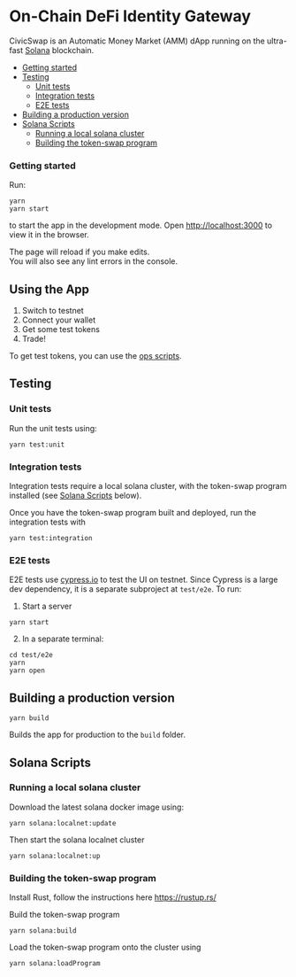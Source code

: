 # On-Chain DeFi Identity Gateway

CivicSwap is an Automatic Money Market (AMM) dApp running on the ultra-fast [Solana](https://solana.com/)
blockchain.

- [Getting started](#getting-started)
- [Testing](#testing)
  * [Unit tests](#unit-tests)
  * [Integration tests](#integration-tests)
  * [E2E tests](#e2e-tests)
- [Building a production version](#building-a-production-version)
- [Solana Scripts](#solana-scripts)
  * [Running a local solana cluster](#running-a-local-solana-cluster)
  * [Building the token-swap program](#building-the-token-swap-program)

### Getting started

Run:

    yarn
    yarn start

to start the app in the development mode.
Open [http://localhost:3000](http://localhost:3000) to view it in the browser.

The page will reload if you make edits.<br />
You will also see any lint errors in the console.

## Using the App

1. Switch to testnet
2. Connect your wallet
3. Get some test tokens
4. Trade!

To get test tokens, you can use the [ops scripts](/etc/ops/README.md). 

## Testing

### Unit tests

Run the unit tests using:

    yarn test:unit
    
### Integration tests

Integration tests require a local solana cluster, with the token-swap program installed
(see [Solana Scripts](#solana-scripts) below).

Once you have the token-swap program built and deployed, run the integration tests with

    yarn test:integration
    
### E2E tests

E2E tests use [cypress.io](Cypress) to test the UI on testnet. Since Cypress
is a large dev dependency, it is a separate subproject at `test/e2e`. To run:

1. Start a server
```
yarn start
``` 
2. In a separate terminal:
```
cd test/e2e
yarn
yarn open
``` 

## Building a production version

    yarn build

Builds the app for production to the `build` folder.

## Solana Scripts

### Running a local solana cluster

Download the latest solana docker image using:
    
    yarn solana:localnet:update

Then start the solana localnet cluster

    yarn solana:localnet:up

### Building the token-swap program 

Install Rust, follow the instructions here https://rustup.rs/

Build the token-swap program

    yarn solana:build

Load the token-swap program onto the cluster using

    yarn solana:loadProgram

